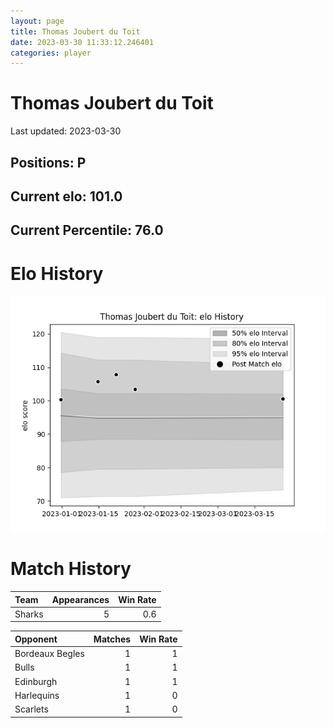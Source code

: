 ```yaml
---  
layout: page  
title: Thomas Joubert du Toit  
date: 2023-03-30 11:33:12.246401  
categories: player  
---
```

# Thomas Joubert du Toit


Last updated: 2023-03-30
## Positions: P

## Current elo: 101.0

## Current Percentile: 76.0

# Elo History


![elo history](history_ThomasJoubertduToit.png)
# Match History


| Team   |   Appearances |   Win Rate |
|:-------|--------------:|-----------:|
| Sharks |             5 |        0.6 |

| Opponent        |   Matches |   Win Rate |
|:----------------|----------:|-----------:|
| Bordeaux Begles |         1 |          1 |
| Bulls           |         1 |          1 |
| Edinburgh       |         1 |          1 |
| Harlequins      |         1 |          0 |
| Scarlets        |         1 |          0 |